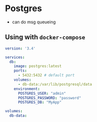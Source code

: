 # Postgres

- can do msg queueing

## Using with `docker-compose`
```yml
version: '3.4'

services:
  db:
    image: postgres:latest
    ports:
      - 5432:5432 # default port
    volumes:
      - db-data:/var/lib/postgresql/data
    environment:
      POSTGRES_USER: "admin"
      POSTGRES_PASSWORD: "password"
      POSTGRES_DB: "MyApp"

volumes:
  db-data:
```